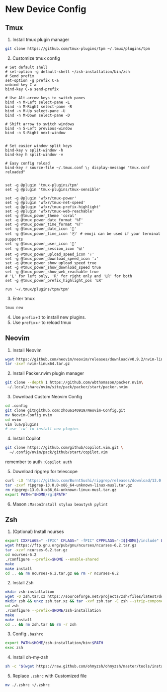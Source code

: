# New Device Config

## Tmux

1. Install tmux plugin manager
```bash
git clone https://github.com/tmux-plugins/tpm ~/.tmux/plugins/tpm
```

2. Customize tmux config
```
# Set default shell
# set-option -g default-shell ~/zsh-installation/bin/zsh
# Send prefix
set-option -g prefix C-a
unbind-key C-a
bind-key C-a send-prefix

# Use Alt-arrow keys to switch panes
bind -n M-Left select-pane -L
bind -n M-Right select-pane -R
bind -n M-Up select-pane -U
bind -n M-Down select-pane -D

# Shift arrow to switch windows
bind -n S-Left previous-window
bind -n S-Right next-window


# Set easier window split keys
bind-key v split-window -h
bind-key h split-window -v

# Easy config reload
bind-key r source-file ~/.tmux.conf \; display-message "tmux.conf reloaded"


set -g @plugin 'tmux-plugins/tpm'
set -g @plugin 'tmux-plugins/tmux-sensible'

set -g @plugin 'wfxr/tmux-power'
set -g @plugin 'wfxr/tmux-net-speed'
set -g @plugin 'wfxr/tmux-prefix-highlight'
set -g @plugin 'wfxr/tmux-web-reachable'
set -g @tmux_power_theme 'coral'
set -g @tmux_power_date_format '%F'
set -g @tmux_power_time_format '%T'
set -g @tmux_power_date_icon '📅'
set -g @tmux_power_time_icon '🕘' # emoji can be used if your terminal supports
set -g @tmux_power_user_icon '🔑'
set -g @tmux_power_session_icon '💻'
set -g @tmux_power_upload_speed_icon '↑'
set -g @tmux_power_download_speed_icon '↓'
set -g @tmux_power_show_upload_speed true
set -g @tmux_power_show_download_speed true
set -g @tmux_power_show_web_reachable true
# 'L' for left only, 'R' for right only and 'LR' for both
set -g @tmux_power_prefix_highlight_pos 'LR'

run '~/.tmux/plugins/tpm/tpm'
```

3. Enter tmux
```bash
tmux new
```

4. Use `prefix`+`I` to install new plugins.
5. Use `prefix`+`r` to reload tmux

## Neovim

1. Install Neovim
```bash
wget https://github.com/neovim/neovim/releases/download/v0.9.2/nvim-linux64.tar.gz
tar -zxvf nvim-linux64.tar.gz
```

2. Install Packer.nvim plugin manager

```bash
git clone --depth 1 https://github.com/wbthomason/packer.nvim\
 ~/.local/share/nvim/site/pack/packer/start/packer.nvim
```


3. Download Custom Neovim Config
```bash
cd .config
git clone git@github.com:zhou6140919/Neovim-Config.git
mv Neovim-Config nvim
cd nvim
vim lua/plugins
# use `:w` to install new plugins
```

4. Install Copilot
```bash
git clone https://github.com/github/copilot.vim.git \
  ~/.config/nvim/pack/github/start/copilot.vim
```
remember to auth
`:Copilot auth`

5. Download ripgrep for telescope
```bash
curl -LO 'https://github.com/BurntSushi/ripgrep/releases/download/13.0.0/ripgrep-13.0.0-x86_64-unknown-linux-musl.tar.gz'
tar -zxvf ripgrep-13.0.0-x86_64-unknown-linux-musl.tar.gz
rm ripgrep-13.0.0-x86_64-unknown-linux-musl.tar.gz
export PATH="$HOME/rg:$PATH"
```

6. Mason
`:MasonInstall stylua beautysh pylint`

## Zsh

1. (Optional) Install ncurses
```bash
export CXXFLAGS=" -fPIC" CFLAGS=" -fPIC" CPPFLAGS="-I${HOME}/include" LDFLAGS="-L${HOME}/lib"
wget https://ftp.gnu.org/pub/gnu/ncurses/ncurses-6.2.tar.gz
tar -xzvf ncurses-6.2.tar.gz
cd ncurses-6.2
./configure --prefix=$HOME --enable-shared
make
make install
cd .. && rm ncurses-6.2.tar.gz && rm -r ncurses-6.2
```

2. Install Zsh
```bash
mkdir zsh-installation
wget -O zsh.tar.xz https://sourceforge.net/projects/zsh/files/latest/download
mkdir zsh && unxz zsh.tar.xz && tar -xvf zsh.tar -C zsh --strip-components 1
cd zsh
./configure --prefix=$HOME/zsh-installation
make
make install
cd .. && rm zsh.tar && rm -r zsh
```

3. Config `.bashrc`

```bash
export PATH=$HOME/zsh-installation/bin:$PATH
exec zsh
```

4. Install oh-my-zsh
```bash
sh -c "$(wget https://raw.github.com/ohmyzsh/ohmyzsh/master/tools/install.sh -O -)"
```

5. Replace `.zshrc` with Customized file
```bash
mv ./.zshrc ~/.zshrc
```
